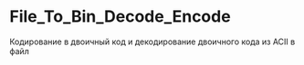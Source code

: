 # File_To_Bin_Decode_Encode
Кодирование в двоичный код и декодирование двоичного кода из ACII в файл
